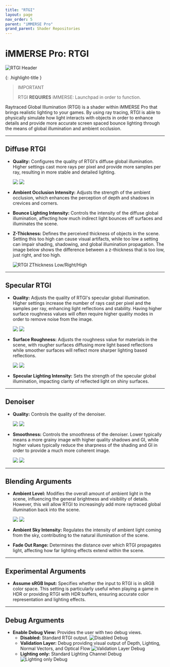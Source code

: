 ```yaml
---
title: "RTGI"
layout: page
nav_order: 5
parent: "iMMERSE Pro"
grand_parent: Shader Repositories
---
```


# iMMERSE Pro: RTGI

<!-- Calls the CSS for the script that runs the sliders on the page -->
<!-- Why this is required, I will never fucking know because I tried everything to possibly get it to work without needing it LMAO -->
<link rel="stylesheet" href="{{ '/assets/css/juxtapose.css' | relative_url }}">

![RTGI Header](../images/rtgi_header.png)

{: .highlight-title }
>IMPORTANT
>
>RTGI **REQUIRES** iMMERSE: Launchpad in order to function.

Raytraced Global Illumination (RTGI) is a shader within iMMERSE Pro that brings realistic lighting to your games. By using ray tracing, RTGI is able to physically simulate how light interacts with objects in order to enhance details and provide more accurate screen spaced bounce lighting through the means of global illumination and ambient occlusion.

---

## Diffuse RTGI

* **Quality:** Configures the quality of RTGI's diffuse global illumination. Higher settings cast more rays per pixel and provide more samples per ray, resulting in more stable and detailed lighting. 

     <div class="juxtapose" data-mode="horizontal">
     <img src="../images/rtgi_dq_low.png" data-label="Low Quality">
     <img src="../images/rtgi_dq_ultra.png" data-label="Ultra Quality">
     </div>

* **Ambient Occlusion Intensity:** Adjusts the strength of the ambient occlusion, which enhances the perception of depth and shadows in crevices and corners.

* **Bounce Lighting Intensity:** Controls the intensity of the diffuse global illumination, affecting how much indirect light bounces off surfaces and illuminates the scene.

* **Z-Thickness:** Defines the perceived thickness of objects in the scene. Setting this too high can cause visual artifacts, while too low a setting can impair shading, shadowing, and global illumination propagation. The image below shows the difference between a z-thickness that is too low, just right, and too high.

    ![RTGI ZThickness Low/Right/High](../images/rtgi_zt_comparison.png)

---

## Specular RTGI

* **Quality:** Adjusts the quality of RTGI's specular global illumination. Higher settings increase the number of rays cast per pixel and the samples per ray, enhancing light reflections and stability. Having higher surface roughness values will often require higher quality modes in order to remove noise from the image.

     <div class="juxtapose" data-mode="horizontal">
     <img src="../images/rtgi_sq_low.png" data-label="Low Quality">
     <img src="../images/rtgi_sq_ultra.png" data-label="Ultra Quality">
     </div>

* **Surface Roughness:** Adjusts the roughness value for materials in the scene, with rougher surfaces diffusing more light based reflections while smoother surfaces will reflect more sharper lighting based reflections.

     <div class="juxtapose" data-mode="horizontal">
     <img src="../images/rtgi_sr_0.000.png" data-label="0.000">
     <img src="../images/rtgi_sr_0.500.png" data-label="0.500">
     </div>

* **Specular Lighting Intensity:** Sets the strength of the specular global illumination, impacting clarity of reflected light on shiny surfaces.

---

## Denoiser

* **Quality:** Controls the quality of the denoiser.

     <div class="juxtapose" data-mode="horizontal">
     <img src="../images/rtgi_dnq_low.png" data-label="Low Quality">
     <img src="../images/rtgi_dnq_high.png" data-label="High Quality">
     </div>

* **Smoothness:** Controls the smoothness of the denoiser. Lower typically means a more grainy image with higher quality shadows and GI, while higher values typically reduce the sharpness of the shading and GI in order to provide a much more coherent image. 

     <div class="juxtapose" data-mode="horizontal">
     <img src="../images/rtgi_sm_0.000.png" data-label="0.000">
     <img src="../images/rtgi_sm_0.500.png" data-label="0.500">
     </div>

---

## Blending Arguments

* **Ambient Level:** Modifies the overall amount of ambient light in the scene, influencing the general brightness and visibility of details. However, this will allow RTGI to increasingly add more raytraced global illumination back into the scene.

     <div class="juxtapose" data-mode="horizontal">
     <img src="../images/rtgi_al_0.000.png" data-label="0.000">
     <img src="../images/rtgi_al_1.000.png" data-label="1.000">
     </div>


* **Ambient Sky Intensity:** Regulates the intensity of ambient light coming from the sky, contributing to the natural illumination of the scene.

* **Fade Out Range:** Determines the distance over which RTGI propagates light, affecting how far lighting effects extend within the scene.

---

## Experimental Arguments

* **Assume sRGB Input:** Specifies whether the input to RTGI is in sRGB color space. This setting is particularly useful when playing a game in HDR or providing RTGI with HDR buffers, ensuring accurate color representation and lighting effects.

---

## Debug Arguments

* **Enable Debug View:** Provides the user with two debug views.
    * **Disabled:** Standard RTGI output.
        ![Disabled Debug](../images/rtgi_disabled_ld.png)
    * **Validation Layer:** Debug providing visual output of Depth, Lighting, Normal Vectors, and Optical Flow
        ![Validation Layer Debug](../images/rtgi_validation_layer_ld.png)
    * **Lighting only:** Standard Lighting Channel Debug
        ![Lighting only Debug](../images/rtgi_lighting_only_ld.png)



<!-- Ending script that runs the sliders on the page -->
<script src="{{ '/assets/js/juxtapose.js' | relative_url }}"></script>
<script>
  document.addEventListener('DOMContentLoaded', function () {
    Juxtapose.make();
  });
</script>